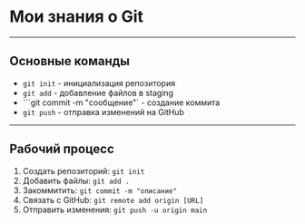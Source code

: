 # Мои знания о Git
---
## Основные команды
- ```git init``` - инициализация репозитория
- ```git add``` - добавление файлов в staging
- ```git commit -m "сообщение"` - создание коммита
- ```git push``` - отправка изменений на GitHub
---
## Рабочий процесс
1. Создать репозиторий: `git init`
2. Добавить файлы: `git add .`
3. Закоммитить: `git commit -m "описание"`
4. Связать с GitHub: `git remote add origin [URL]`
5. Отправить изменения: `git push -u origin main`